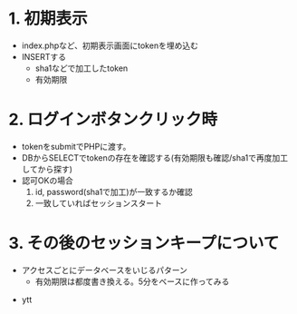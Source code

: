 # 1. 初期表示
  - index.phpなど、初期表示画面にtokenを埋め込む
  - INSERTする
    - sha1などで加工したtoken
    - 有効期限
# 2. ログインボタンクリック時
  - tokenをsubmitでPHPに渡す。
  - DBからSELECTでtokenの存在を確認する(有効期限も確認/sha1で再度加工してから探す)
  - 認可OKの場合
    1. id, password(sha1で加工)が一致するか確認
    1. 一致していればセッションスタート
# 3. その後のセッションキープについて
  - アクセスごとにデータベースをいじるパターン
    - 有効期限は都度書き換える。5分をベースに作ってみる


* ytt